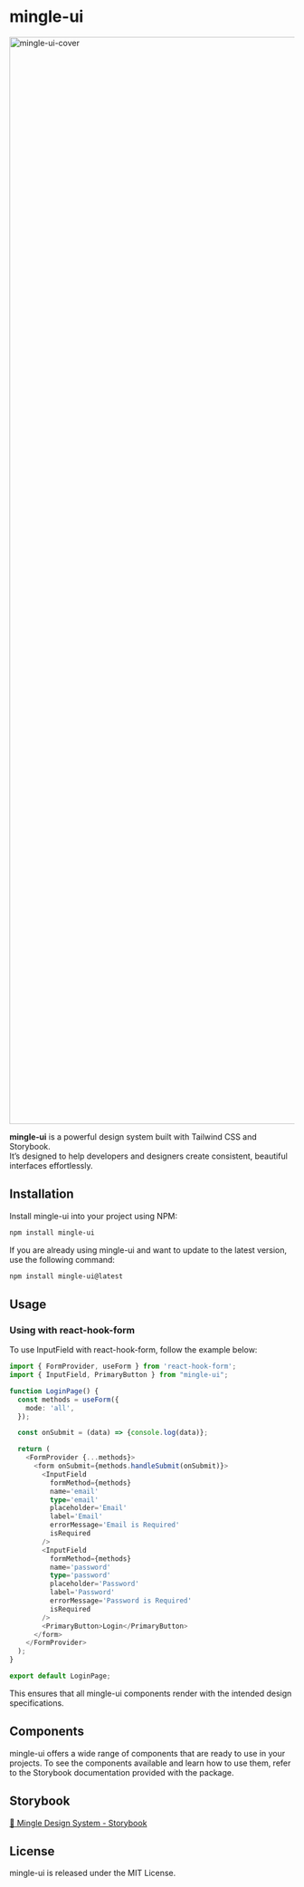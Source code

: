 # mingle-ui

<img width="1920" alt="mingle-ui-cover" src="https://github.com/user-attachments/assets/f4170059-7b43-4215-a6f1-7499d93886a6">

**mingle-ui** is a powerful design system built with Tailwind CSS and Storybook.\
It’s designed to help developers and designers create consistent, beautiful interfaces effortlessly.

## Installation

Install mingle-ui into your project using NPM:

```bash
npm install mingle-ui
```

If you are already using mingle-ui and want to update to the latest version, use the following command:

```bash
npm install mingle-ui@latest
```

## Usage

### Using with react-hook-form
To use InputField with react-hook-form, follow the example below:

```ts
import { FormProvider, useForm } from 'react-hook-form';
import { InputField, PrimaryButton } from "mingle-ui";

function LoginPage() {
  const methods = useForm({
    mode: 'all',
  });

  const onSubmit = (data) => {console.log(data)};

  return (
    <FormProvider {...methods}>
      <form onSubmit={methods.handleSubmit(onSubmit)}>
        <InputField
          formMethod={methods}
          name='email'
          type='email'
          placeholder='Email'
          label='Email'
          errorMessage='Email is Required'
          isRequired
        />
        <InputField
          formMethod={methods}
          name='password'
          type='password'
          placeholder='Password'
          label='Password'
          errorMessage='Password is Required'
          isRequired
        />
        <PrimaryButton>Login</PrimaryButton>
      </form>
    </FormProvider>
  );
}

export default LoginPage;
```

This ensures that all mingle-ui components render with the intended design specifications.

## Components

mingle-ui offers a wide range of components that are ready to use in your projects. To see the components available and learn how to use them, refer to the Storybook documentation provided with the package.

## Storybook

<a href='https://6669e8d86796066d6df5993c-pjwfcvhyed.chromatic.com/?path=/docs/stories-introduction--docs' target='_blank'>
  🔗 Mingle Design System - Storybook
</a>

## License

mingle-ui is released under the MIT License.
